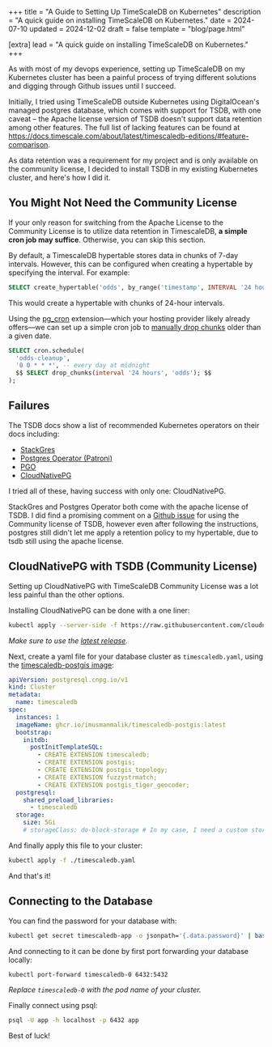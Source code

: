 +++
title = "A Guide to Setting Up TimeScaleDB on Kubernetes"
description = "A quick guide on installing TimeScaleDB on Kubernetes."
date = 2024-07-10
updated = 2024-12-02
draft = false
template = "blog/page.html"

[extra]
lead = "A quick guide on installing TimeScaleDB on Kubernetes."
+++

As with most of my devops experience, setting up TimeScaleDB on my Kubernetes cluster has been a painful process
of trying different solutions and digging through Github issues until I succeed.

Initially, I tried using TimeScaleDB outside Kubernetes using DigitalOcean's managed postgres database, which comes
with support for TSDB, with one caveat – the Apache license version of TSDB doesn't support data retention among other
features. The full list of lacking features can be found at <https://docs.timescale.com/about/latest/timescaledb-editions/#feature-comparison>.

As data retention was a requirement for my project and is only available on the community license,
I decided to install TSDB in my existing Kubernetes cluster, and here's how I did it.

## You Might Not Need the Community License

If your only reason for switching from the Apache License to the Community License is to utilize data retention in TimescaleDB, **a simple cron job may suffice**. Otherwise, you can skip this section.

By default, a TimescaleDB hypertable stores data in chunks of 7-day intervals. However, this can be configured when creating a hypertable by specifying the interval. For example:

```sql
SELECT create_hypertable('odds', by_range('timestamp', INTERVAL '24 hours'));
```

This would create a hypertable with chunks of 24-hour intervals.

Using the [pg_cron] extension—which your hosting provider likely already offers—we can set up a simple cron job to [manually drop chunks] older than a given date.

```sql
SELECT cron.schedule(
  'odds-cleanup',
  '0 0 * * *', -- every day at midnight
  $$ SELECT drop_chunks(interval '24 hours', 'odds'); $$
);
```

[manually drop chunks]: https://docs.timescale.com/use-timescale/latest/data-retention/manually-drop-chunks/
[pg_cron]: https://github.com/citusdata/pg_cron

## Failures

The TSDB docs show a list of recommended Kubernetes operators on their docs including:

- [StackGres]
- [Postgres Operator (Patroni)]
- [PGO]
- [CloudNativePG]

[stackgres]: https://github.com/ongres/stackgres
[postgres operator (patroni)]: https://github.com/zalando/postgres-operator
[pgo]: https://github.com/CrunchyData/postgres-operator
[cloudnativepg]: https://github.com/cloudnative-pg/cloudnative-pg

I tried all of these, having success with only one: CloudNativePG.

StackGres and Postgres Operator both come with the apache license of TSDB. I did find a promising comment on a
[Github issue] for using the Community license of TSDB, however even after following the instructions, postgres still
didn't let me apply a retention policy to my hypertable, due to tsdb still using the apache license.

[Github issue]: https://github.com/zalando/postgres-operator/issues/2132#issuecomment-2143626146

## CloudNativePG with TSDB (Community License)

Setting up CloudNativePG with TimeScaleDB Community License was a lot less painful than the other options.

Installing CloudNativePG can be done with a one liner:

```bash
kubectl apply --server-side -f https://raw.githubusercontent.com/cloudnative-pg/cloudnative-pg/release-1.23/releases/cnpg-1.23.2.yaml
```

*Make sure to use the [latest release].*

[latest release]: https://github.com/cloudnative-pg/cloudnative-pg/releases

Next, create a yaml file for your database cluster as `timescaledb.yaml`, using the [timescaledb-postgis image]:

```yaml
apiVersion: postgresql.cnpg.io/v1
kind: Cluster
metadata:
  name: timescaledb
spec:
  instances: 1
  imageName: ghcr.io/imusmanmalik/timescaledb-postgis:latest
  bootstrap:
    initdb:
      postInitTemplateSQL:
        - CREATE EXTENSION timescaledb;
        - CREATE EXTENSION postgis;
        - CREATE EXTENSION postgis_topology;
        - CREATE EXTENSION fuzzystrmatch;
        - CREATE EXTENSION postgis_tiger_geocoder;
  postgresql:
    shared_preload_libraries:
      - timescaledb
  storage:
    size: 5Gi
    # storageClass: do-block-storage # In my case, I need a custom storage class with DigitalOcean
```

[timescaledb-postgis image]: https://github.com/imusmanmalik/cloudnative-pg-timescaledb-postgis-containers

And finally apply this file to your cluster:

```bash
kubectl apply -f ./timescaledb.yaml
```

And that's it!

## Connecting to the Database

You can find the password for your database with:

```bash
kubectl get secret timescaledb-app -o jsonpath='{.data.password}' | base64 --decode
```

And connecting to it can be done by first port forwarding your database locally:

```bash
kubectl port-forward timescaledb-0 6432:5432
```

*Replace `timescaledb-0` with the pod name of your cluster.*

Finally connect using psql:

```bash
psql -U app -h localhost -p 6432 app
```

Best of luck!
